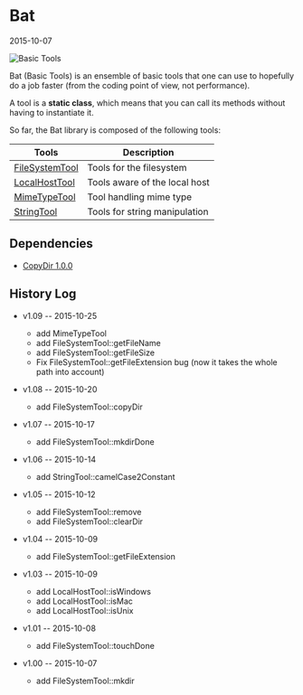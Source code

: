 Bat
==========
2015-10-07


![Basic Tools](http://s18.postimg.org/qhu0b9g5l/bat_web.jpg "Basic Tools")





Bat (Basic Tools) is an ensemble of basic tools that one can use to 
hopefully do a job faster (from the coding point of view, not performance).

A tool is a **static class**, which means that you can call its methods
without having to instantiate it.





So far, the Bat library is composed of the following tools:



Tools       |       Description
----------- | -----------------------
[FileSystemTool]( https://github.com/lingtalfi/Bat/blob/master/FileSystemTool.md )          |       Tools for the filesystem
[LocalHostTool](  https://github.com/lingtalfi/Bat/blob/master/LocalHostTool.md )          |       Tools aware of the local host
[MimeTypeTool](  https://github.com/lingtalfi/Bat/blob/master/MimeTypeTool.md )          |       Tool handling mime type
[StringTool]( https://github.com/lingtalfi/Bat/blob/master/StringTool.md )          |       Tools for string manipulation



Dependencies
------------------

- [CopyDir 1.0.0](https://github.com/lingtalfi/CopyDir)



History Log
------------------
    
    
- v1.09 -- 2015-10-25

    - add MimeTypeTool
    - add FileSystemTool::getFileName
    - add FileSystemTool::getFileSize
    - Fix FileSystemTool::getFileExtension bug (now it takes the whole path into account)
    
    
- v1.08 -- 2015-10-20

    - add FileSystemTool::copyDir
    
- v1.07 -- 2015-10-17

    - add FileSystemTool::mkdirDone
    
    
    
- v1.06 -- 2015-10-14

    - add StringTool::camelCase2Constant
    
    
- v1.05 -- 2015-10-12

    - add FileSystemTool::remove
    - add FileSystemTool::clearDir
    
    
- v1.04 -- 2015-10-09

    - add FileSystemTool::getFileExtension

- v1.03 -- 2015-10-09

    - add LocalHostTool::isWindows
    - add LocalHostTool::isMac
    - add LocalHostTool::isUnix
    
- v1.01 -- 2015-10-08

    - add FileSystemTool::touchDone
    
- v1.00 -- 2015-10-07

    - add FileSystemTool::mkdir
